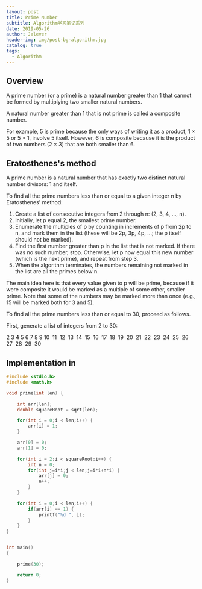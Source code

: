 ```yaml
---
layout: post
title: Prime Number
subtitle: Algorithm学习笔记系列
date: 2019-05-26
author: Jalever
header-img: img/post-bg-algorithm.jpg
catalog: true
tags:
  - Algorithm
---
```


## Overview
A prime number (or a prime) is a natural number greater than 1 that cannot be formed by multiplying two smaller natural numbers.

A natural number greater than 1 that is not prime is called a composite number.

For example, 5 is prime because the only ways of writing it as a product, 1 × 5 or 5 × 1, involve 5 itself. However, 6 is composite because it is the product of two numbers (2 × 3) that are both smaller than 6.

## Eratosthenes's method
A prime number is a natural number that has exactly two distinct natural number divisors: 1 and itself.

To find all the prime numbers less than or equal to a given integer n by Eratosthenes' method:

1. Create a list of consecutive integers from 2 through n: (2, 3, 4, ..., n).
2. Initially, let p equal 2, the smallest prime number.
3. Enumerate the multiples of p by counting in increments of p from 2p to n, and mark them in the list (these will be 2p, 3p, 4p, ...; the p itself should not be marked).
4. Find the first number greater than p in the list that is not marked. If there was no such number, stop. Otherwise, let p now equal this new number (which is the next prime), and repeat from step 3.
5. When the algorithm terminates, the numbers remaining not marked in the list are all the primes below n.

The main idea here is that every value given to p will be prime, because if it were composite it would be marked as a multiple of some other, smaller prime. Note that some of the numbers may be marked more than once (e.g., 15 will be marked both for 3 and 5).

To find all the prime numbers less than or equal to 30, proceed as follows.

First, generate a list of integers from 2 to 30:
<p>
2&nbsp;3&nbsp;<del>4</del>&nbsp;5&nbsp;6&nbsp;7&nbsp;8&nbsp;9&nbsp;10&nbsp;
11&nbsp;
12&nbsp; 
13&nbsp;
14&nbsp;
15&nbsp;
16&nbsp;
17&nbsp;
18&nbsp;
19&nbsp;
20&nbsp;
21&nbsp;
22&nbsp;
23&nbsp;
24&nbsp;
25&nbsp;
26&nbsp;
27&nbsp;
28&nbsp;
29&nbsp;
30&nbsp;
</p>




## Implementation in
```c
#include <stdio.h>
#include <math.h>

void prime(int len) {

    int arr[len];
    double squareRoot = sqrt(len);

    for(int i = 0;i < len;i++) {
        arr[i] = 1;
    }

    arr[0] = 0;
    arr[1] = 0;

    for(int i = 2;i < squareRoot;i++) {
        int n = 0;
        for(int j=i*i;j < len;j=i*i+n*i) {
            arr[j] = 0;
          	n++;
        }
    }

    for(int i = 0;i < len;i++) {
        if(arr[i] == 1) {
            printf("%d ", i);
        }
    }
}


int main()
{

    prime(30);

    return 0;
}
```
